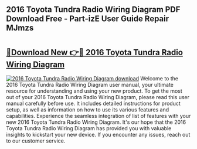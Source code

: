 ## 2016 Toyota Tundra Radio Wiring Diagram PDF Download Free - Part-izE User Guide Repair MJmzs

# <h2><a href="http://dfig1d.blite.top/?on=2016+Toyota+Tundra+Radio+Wiring+Diagram">🔗Download New 👉🔴 2016 Toyota Tundra Radio Wiring Diagram</a></h2>

[![2016 Toyota Tundra Radio Wiring Diagram download](https://i.imgur.com/lujVjoI.png)](http://dfig1d.blite.top/?on=2016+Toyota+Tundra+Radio+Wiring+Diagram)
Welcome to the 2016 Toyota Tundra Radio Wiring Diagram user manual, your ultimate resource for understanding and using your new product. To get the most out of your 2016 Toyota Tundra Radio Wiring Diagram, please read this user manual carefully before use. It includes detailed instructions for product setup, as well as information on how to use its various features and capabilities. Experience the seamless integration of list of features with your new 2016 Toyota Tundra Radio Wiring Diagram. It's our hope that the 2016 Toyota Tundra Radio Wiring Diagram has provided you with valuable insights to kickstart your new device. If you encounter any issues, reach out to our customer service.

